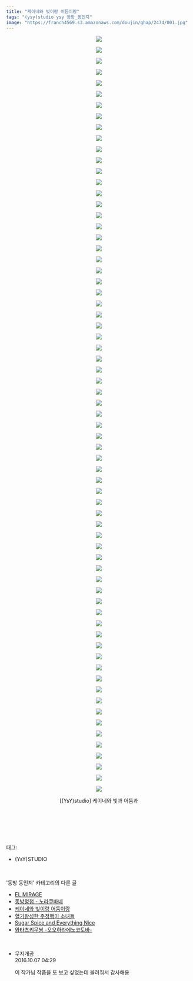 ```yaml
---
title: "케이네와 빛이랑 어둠이랑"
tags: "(ysy)studio ysy 동방_동인지"
image: "https://franch4569.s3.amazonaws.com/doujin/ghap/2474/001.jpg"
---
```

<div class="article">
<p style="text-align: center; clear: none; float: none;"><img src="{{ site.imgserver2 }}/ghap/2474/001.jpg"/></p>
<p style="text-align: center; clear: none; float: none;"><img src="{{ site.imgserver2 }}/ghap/2474/002.jpg"/></p>
<p style="text-align: center; clear: none; float: none;"><img src="{{ site.imgserver2 }}/ghap/2474/003.jpg"/></p>
<p style="text-align: center; clear: none; float: none;"><img src="{{ site.imgserver2 }}/ghap/2474/004.jpg"/></p>
<p style="text-align: center; clear: none; float: none;"><img src="{{ site.imgserver2 }}/ghap/2474/005.jpg"/></p>
<p style="text-align: center; clear: none; float: none;"><img src="{{ site.imgserver2 }}/ghap/2474/006.jpg"/></p>
<p style="text-align: center; clear: none; float: none;"><img src="{{ site.imgserver2 }}/ghap/2474/007.jpg"/></p>
<p style="text-align: center; clear: none; float: none;"><img src="{{ site.imgserver2 }}/ghap/2474/008.jpg"/></p>
<p style="text-align: center; clear: none; float: none;"><img src="{{ site.imgserver2 }}/ghap/2474/009.jpg"/></p>
<p style="text-align: center; clear: none; float: none;"><img src="{{ site.imgserver2 }}/ghap/2474/010.jpg"/></p>
<p style="text-align: center; clear: none; float: none;"><img src="{{ site.imgserver2 }}/ghap/2474/011.jpg"/></p>
<p style="text-align: center; clear: none; float: none;"><img src="{{ site.imgserver2 }}/ghap/2474/012.jpg"/></p>
<p style="text-align: center; clear: none; float: none;"><img src="{{ site.imgserver2 }}/ghap/2474/013.jpg"/></p>
<p style="text-align: center; clear: none; float: none;"><img src="{{ site.imgserver2 }}/ghap/2474/014.jpg"/></p>
<p style="text-align: center; clear: none; float: none;"><img src="{{ site.imgserver2 }}/ghap/2474/015.jpg"/></p>
<p style="text-align: center; clear: none; float: none;"><img src="{{ site.imgserver2 }}/ghap/2474/016.jpg"/></p>
<p style="text-align: center; clear: none; float: none;"><img src="{{ site.imgserver2 }}/ghap/2474/017.jpg"/></p>
<p style="text-align: center; clear: none; float: none;"><img src="{{ site.imgserver2 }}/ghap/2474/018.jpg"/></p>
<p style="text-align: center; clear: none; float: none;"><img src="{{ site.imgserver2 }}/ghap/2474/019.jpg"/></p>
<p style="text-align: center; clear: none; float: none;"><img src="{{ site.imgserver2 }}/ghap/2474/020.jpg"/></p>
<p style="text-align: center; clear: none; float: none;"><img src="{{ site.imgserver2 }}/ghap/2474/021.jpg"/></p>
<p style="text-align: center; clear: none; float: none;"><img src="{{ site.imgserver2 }}/ghap/2474/022.jpg"/></p>
<p style="text-align: center; clear: none; float: none;"><img src="{{ site.imgserver2 }}/ghap/2474/023.jpg"/></p>
<p style="text-align: center; clear: none; float: none;"><img src="{{ site.imgserver2 }}/ghap/2474/024.jpg"/></p>
<p style="text-align: center; clear: none; float: none;"><img src="{{ site.imgserver2 }}/ghap/2474/025.jpg"/></p>
<p style="text-align: center; clear: none; float: none;"><img src="{{ site.imgserver2 }}/ghap/2474/026.jpg"/></p>
<p style="text-align: center; clear: none; float: none;"><img src="{{ site.imgserver2 }}/ghap/2474/027.jpg"/></p>
<p style="text-align: center; clear: none; float: none;"><img src="{{ site.imgserver2 }}/ghap/2474/028.jpg"/></p>
<p style="text-align: center; clear: none; float: none;"><img src="{{ site.imgserver2 }}/ghap/2474/029.jpg"/></p>
<p style="text-align: center; clear: none; float: none;"><img src="{{ site.imgserver2 }}/ghap/2474/030.jpg"/></p>
<p style="text-align: center; clear: none; float: none;"><img src="{{ site.imgserver2 }}/ghap/2474/031.jpg"/></p>
<p style="text-align: center; clear: none; float: none;"><img src="{{ site.imgserver2 }}/ghap/2474/032.jpg"/></p>
<p style="text-align: center; clear: none; float: none;"><img src="{{ site.imgserver2 }}/ghap/2474/033.jpg"/></p>
<p style="text-align: center; clear: none; float: none;"><img src="{{ site.imgserver2 }}/ghap/2474/034.jpg"/></p>
<p style="text-align: center; clear: none; float: none;"><img src="{{ site.imgserver2 }}/ghap/2474/035.jpg"/></p>
<p style="text-align: center; clear: none; float: none;"><img src="{{ site.imgserver2 }}/ghap/2474/036.jpg"/></p>
<p style="text-align: center; clear: none; float: none;"><img src="{{ site.imgserver2 }}/ghap/2474/037.jpg"/></p>
<p style="text-align: center; clear: none; float: none;"><img src="{{ site.imgserver2 }}/ghap/2474/038.jpg"/></p>
<p style="text-align: center; clear: none; float: none;"><img src="{{ site.imgserver2 }}/ghap/2474/039.jpg"/></p>
<p style="text-align: center; clear: none; float: none;"><img src="{{ site.imgserver2 }}/ghap/2474/040.jpg"/></p>
<p style="text-align: center; clear: none; float: none;"><img src="{{ site.imgserver2 }}/ghap/2474/041.jpg"/></p>
<p style="text-align: center; clear: none; float: none;"><img src="{{ site.imgserver2 }}/ghap/2474/042.jpg"/></p>
<p style="text-align: center; clear: none; float: none;"><img src="{{ site.imgserver2 }}/ghap/2474/043.jpg"/></p>
<p style="text-align: center; clear: none; float: none;"><img src="{{ site.imgserver2 }}/ghap/2474/044.jpg"/></p>
<p style="text-align: center; clear: none; float: none;"><img src="{{ site.imgserver2 }}/ghap/2474/045.jpg"/></p>
<p style="text-align: center; clear: none; float: none;"><img src="{{ site.imgserver2 }}/ghap/2474/046.jpg"/></p>
<p style="text-align: center; clear: none; float: none;"><img src="{{ site.imgserver2 }}/ghap/2474/047.jpg"/></p>
<p style="text-align: center; clear: none; float: none;"><img src="{{ site.imgserver2 }}/ghap/2474/048.jpg"/></p>
<p style="text-align: center; clear: none; float: none;"><img src="{{ site.imgserver2 }}/ghap/2474/049.jpg"/></p>
<p style="text-align: center; clear: none; float: none;"><img src="{{ site.imgserver2 }}/ghap/2474/050.jpg"/></p>
<p style="text-align: center; clear: none; float: none;"><img src="{{ site.imgserver2 }}/ghap/2474/051.jpg"/></p>
<p style="text-align: center; clear: none; float: none;"><img src="{{ site.imgserver2 }}/ghap/2474/052.jpg"/></p>
<p style="text-align: center; clear: none; float: none;"><img src="{{ site.imgserver2 }}/ghap/2474/053.jpg"/></p>
<p style="text-align: center; clear: none; float: none;"><img src="{{ site.imgserver2 }}/ghap/2474/054.jpg"/></p>
<p style="text-align: center; clear: none; float: none;"><img src="{{ site.imgserver2 }}/ghap/2474/055.jpg"/></p>
<p style="text-align: center; clear: none; float: none;"><img src="{{ site.imgserver2 }}/ghap/2474/056.jpg"/></p>
<p style="text-align: center; clear: none; float: none;"><img src="{{ site.imgserver2 }}/ghap/2474/057.jpg"/></p>
<p style="text-align: center; clear: none; float: none;"><img src="{{ site.imgserver2 }}/ghap/2474/058.jpg"/></p>
<p style="text-align: center; clear: none; float: none;"><img src="{{ site.imgserver2 }}/ghap/2474/059.jpg"/></p>
<p style="text-align: center; clear: none; float: none;"><img src="{{ site.imgserver2 }}/ghap/2474/060.jpg"/></p>
<p style="text-align: center; clear: none; float: none;"><img src="{{ site.imgserver2 }}/ghap/2474/061.jpg"/></p>
<p style="text-align: center; clear: none; float: none;"><img src="{{ site.imgserver2 }}/ghap/2474/062.jpg"/></p>
<p style="text-align: center; clear: none; float: none;"><img src="{{ site.imgserver2 }}/ghap/2474/063.jpg"/></p>
<p style="text-align: center; clear: none; float: none;"><img src="{{ site.imgserver2 }}/ghap/2474/064.jpg"/></p>
<p style="text-align: center; clear: none; float: none;"><img src="{{ site.imgserver2 }}/ghap/2474/065.jpg"/></p>
<p style="text-align: center; clear: none; float: none;"><img src="{{ site.imgserver2 }}/ghap/2474/066.jpg"/></p>
<p style="text-align: center; clear: none; float: none;"><img src="{{ site.imgserver2 }}/ghap/2474/067.jpg"/></p>
<p style="text-align: center; clear: none; float: none;"><img src="{{ site.imgserver2 }}/ghap/2474/068.jpg"/></p>
<p style="text-align: center; clear: none; float: none;"><img src="{{ site.imgserver2 }}/ghap/2474/069.jpg"/></p>
<p style="text-align: center; clear: none; float: none;">[(YsY)studio] 케이네와 빛과 어둠과</p>
<p style="text-align: center; clear: none; float: none;"> </p>
<p><br/></p>
</div><br/>
<div class="tagTrail">
<p>태그: </p>
<ul>
<li>(YsY)STUDIO</li>
</ul>
</div><br/>
<div class="another">
<p>'동방 동인지' 카테고리의 다른 글</p>
<ul>
<li><a href="/ghap_2476">EL MIRAGE</a></li>
<li><a href="/ghap_2475">동방청첩 - 노라쿠바네</a></li>
<li><a href="/ghap_2474">케이네와 빛이랑 어둠이랑</a></li>
<li><a href="/ghap_2471">혈기왕성한 주정뱅이 소녀들</a></li>
<li><a href="/ghap_2470">Sugar Spice and Everything Nice</a></li>
<li><a href="/ghap_2469">와타츠키무쌍 -오오하라에노코토바-</a></li>
</ul>
</div><br/>
<div class="cb_module cb_fluid">
<div class="cb_wrt cb_profile">
<div class="comment">
<ul>
<li class="cb_thumb_off" id="comment14821543">
<div class="cb_comment_area">
<div class="cb_info_area">
<div class="cb_section">
<span class="cb_nick_name">무지개곰</span>
</div>
<div class="cb_section">
<span class="cb_date">2016.10.07 04:29 </span>
</div>
</div>
<div class="cb_dsc_comment">
<p class="cb_dsc">
											이 작가님 작품을 또 보고 싶었는데 올려줘서 감사해용
										</p>
</div>
</div></li>
</ul>
</div>
</div><!-- commentList close -->
</div><br/>
